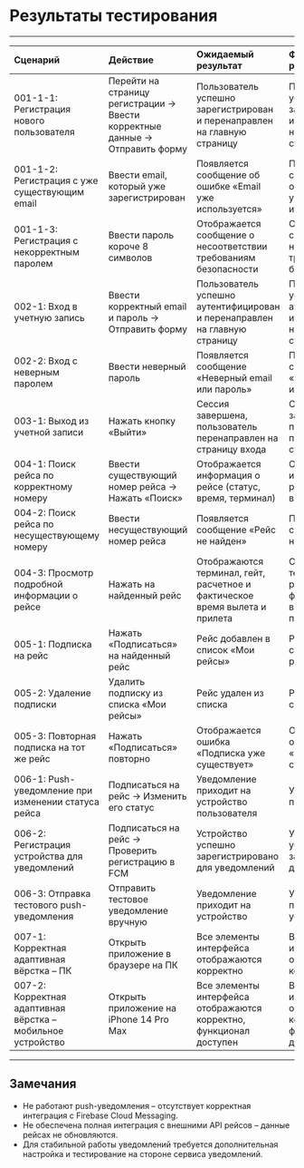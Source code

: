 # Результаты тестирования
---

| Cценарий                                                    | Действие | Ожидаемый результат | Фактический результат                                                       | Оценка          |
|:------------------------------------------------------------|:---|:---|:----------------------------------------------------------------------------|:----------------|
| 001-1-1: Регистрация нового пользователя                    | Перейти на страницу регистрации → Ввести корректные данные → Отправить форму | Пользователь успешно зарегистрирован и перенаправлен на главную страницу | Пользователь успешно зарегистрирован и перенаправлен на главную страницу    | Тест пройден    |
| 001-1-2: Регистрация с уже существующим email               | Ввести email, который уже зарегистрирован | Появляется сообщение об ошибке «Email уже используется» | Появляется сообщение об ошибке «Email уже используется»                     | Тест пройден    |
| 001-1-3: Регистрация с некорректным паролем                 | Ввести пароль короче 8 символов | Отображается сообщение о несоответствии требованиям безопасности | Отображается сообщение о несоответствии требованиям безопасности            | Тест пройден    |
| 002-1: Вход в учетную запись                                | Ввести корректный email и пароль → Отправить форму | Пользователь успешно аутентифицирован и перенаправлен на главную страницу | Пользователь успешно аутентифицирован и перенаправлен на главную страницу   | Тест пройден    |
| 002-2: Вход с неверным паролем                              | Ввести неверный пароль | Появляется сообщение «Неверный email или пароль» | Появляется сообщение «Неверный email или пароль»                            | Тест пройден    |
| 003-1: Выход из учетной записи                              | Нажать кнопку «Выйти» | Сессия завершена, пользователь перенаправлен на страницу входа | Сессия завершена, пользователь перенаправлен на страницу входа              | Тест пройден    |
| 004-1: Поиск рейса по корректному номеру                    | Ввести существующий номер рейса → Нажать «Поиск» | Отображается информация о рейсе (статус, время, терминал) | Отображается информация о рейсе (статус, время, терминал)                   | Тест пройден    |
| 004-2: Поиск рейса по несуществующему номеру                | Ввести несуществующий номер рейса | Появляется сообщение «Рейс не найден» | Появляется сообщение «Рейс не найден»                                       | Тест пройден    |
| 004-3: Просмотр подробной информации о рейсе                | Нажать на найденный рейс | Отображаются терминал, гейт, расчетное и фактическое время вылета и прилета | Отображаются терминал, гейт, расчетное и фактическое время вылета и прилета | Тест пройден    |
| 005-1: Подписка на рейс                                     | Нажать «Подписаться» на найденный рейс | Рейс добавлен в список «Мои рейсы» | Рейс добавлен в список «Мои рейсы»                                          | Тест пройден    |
| 005-2: Удаление подписки                                    | Удалить подписку из списка «Мои рейсы» | Рейс удален из списка | Рейс удален из списка                                                       | Тест пройден    |
| 005-3: Повторная подписка на тот же рейс                    | Нажать «Подписаться» повторно | Отображается ошибка «Подписка уже существует» | Отображается ошибка «Подписка уже существует»                               | Тест пройден    |
| 006-1: Push-уведомление при изменении статуса рейса         | Подписаться на рейс → Изменить его статус | Уведомление приходит на устройство пользователя | Уведомление не приходит                                                     | Тест не пройден |
| 006-2: Регистрация устройства для уведомлений               | Подписаться на рейс → Проверить регистрацию в FCM | Устройство успешно зарегистрировано для уведомлений | Устройство успешно зарегистрировано для уведомлений                         | Тест пройден    |
| 006-3: Отправка тестового push-уведомления                  | Отправить тестовое уведомление вручную | Уведомление приходит на устройство | Уведомление приходит на устройство                                                 | Тест пройден    |
| 007-1: Корректная адаптивная вёрстка – ПК                   | Открыть приложение в браузере на ПК | Все элементы интерфейса отображаются корректно | Все элементы интерфейса отображаются корректно                              | Тест пройден    |
| 007-2: Корректная адаптивная вёрстка – мобильное устройство | Открыть приложение на iPhone 14 Pro Max | Все элементы интерфейса отображаются корректно, функционал доступен | Все элементы интерфейса отображаются корректно, функционал доступен         | Тест пройден    |

---

## Замечания
* Не работают push-уведомления – отсутствует корректная интеграция с Firebase Cloud Messaging.
* Не обеспечена полная интеграция с внешними API рейсов – данные рейсах не обновляются.
* Для стабильной работы уведомлений требуется дополнительная настройка и тестирование на стороне сервиса уведомлений.
